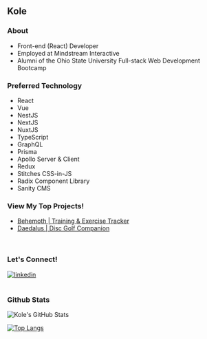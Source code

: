 ## Kole
### About
- Front-end (React) Developer  
- Employed at Mindstream Interactive
- Alumni of the Ohio State University Full-stack Web Development Bootcamp

### Preferred Technology
- React
- Vue
- NestJS
- NextJS
- NuxtJS
- TypeScript
- GraphQL
- Prisma
- Apollo Server & Client
- Redux
- Stitches CSS-in-JS
- Radix Component Library
- Sanity CMS                                                                                                        

### View My Top Projects!
<ul>
  <li>
    <a href='https://behemoth-app.vercel.app'>
    Behemoth | Training & Exercise Tracker
    </a>
  </li>
  <li>
    <a href='https://daedalus-app.vercel.app/'>
    Daedalus | Disc Golf Companion
    </a>
  </li>
</ul>

<br />

### Let's Connect!
<a href='https://www.linkedin.com/in/jkole822/'>
  <img alt='linkedin' src="https://img.shields.io/badge/LinkedIn-0077B5?style=for-the-badge&logo=linkedin&logoColor=white" />
</a>

<br />
<br />

### Github Stats

<img alt="Kole's GitHub Stats" src="https://github-readme-stats-black-nine-15.vercel.app/api?username=jkole822&show_icons=true&hide_border=true&hide=stars&theme=react" />

<br />

[![Top Langs](https://github-readme-stats.vercel.app/api/top-langs/?username=jkole822)](https://github.com/anuraghazra/github-readme-stats)





